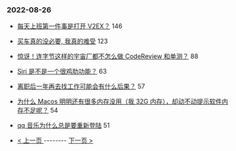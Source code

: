### 2022-08-26 
- [每天上班第一件事是打开 V2EX？](https://www.v2ex.com/t/875501) 146
- [买车真的没必要, 我真的难受](https://www.v2ex.com/t/875520) 123
- [惊讶！连字节这样的宇宙厂都不怎么做 CodeReview 和单测？](https://www.v2ex.com/t/875493) 88
- [Siri 是不是一个很鸡肋功能？](https://www.v2ex.com/t/875568) 63
- [离职后一年再去找工作可能会有什么后果？](https://www.v2ex.com/t/875488) 57
- [为什么 Macos 明明还有很多内存没用（我 32G 内存），却动不动提示软件内存不足呢？](https://www.v2ex.com/t/875424) 54
- [qq 音乐为什么总是要重新登陆](https://www.v2ex.com/t/875487) 51 

- [ < 上一页 ](https://github.com/able8/v2ex-hot-record/blob/master/2022-08-25.md) -------- [ 下一页 > ](https://github.com/able8/v2ex-hot-record/blob/master/2022-08-27.md)